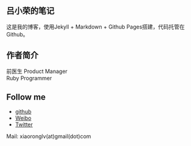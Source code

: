 ## 吕小荣的笔记

这是我的博客，使用Jekyll + Markdown + Github Pages搭建，代码托管在Github。

## 作者简介

前医生 
Product Manager   
Ruby Programmer  

## Follow me

* [github](https://github.com/xiaoronglv) 
* [Weibo](http://weibo.com/xiaoronglv/)
* [Twitter](http://twitter.com/xiaoronglv/)

Mail: xiaoronglv(at)gmail(dot)com
